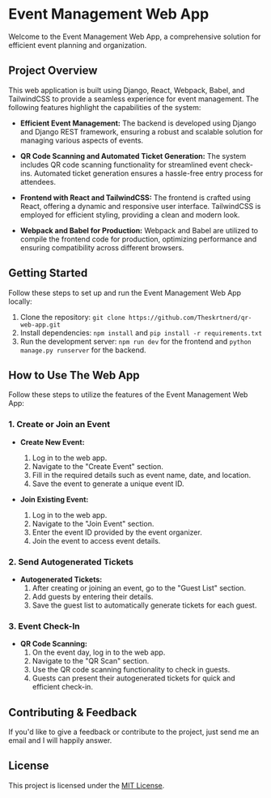 # Event Management Web App

Welcome to the Event Management Web App, a comprehensive solution for efficient event planning and organization.

## Project Overview

This web application is built using Django, React, Webpack, Babel, and TailwindCSS to provide a seamless experience for event management. The following features highlight the capabilities of the system:

- **Efficient Event Management:** The backend is developed using Django and Django REST framework, ensuring a robust and scalable solution for managing various aspects of events.

- **QR Code Scanning and Automated Ticket Generation:** The system includes QR code scanning functionality for streamlined event check-ins. Automated ticket generation ensures a hassle-free entry process for attendees.

- **Frontend with React and TailwindCSS:** The frontend is crafted using React, offering a dynamic and responsive user interface. TailwindCSS is employed for efficient styling, providing a clean and modern look.

- **Webpack and Babel for Production:** Webpack and Babel are utilized to compile the frontend code for production, optimizing performance and ensuring compatibility across different browsers.

## Getting Started

Follow these steps to set up and run the Event Management Web App locally:

1. Clone the repository: `git clone https://github.com/Theskrtnerd/qr-web-app.git`
2. Install dependencies: `npm install` and `pip install -r requirements.txt`
3. Run the development server: `npm run dev` for the frontend and `python manage.py runserver` for the backend.

## How to Use The Web App

Follow these steps to utilize the features of the Event Management Web App:

### 1. Create or Join an Event

- **Create New Event:**
  1. Log in to the web app.
  2. Navigate to the "Create Event" section.
  3. Fill in the required details such as event name, date, and location.
  4. Save the event to generate a unique event ID.

- **Join Existing Event:**
  1. Log in to the web app.
  2. Navigate to the "Join Event" section.
  3. Enter the event ID provided by the event organizer.
  4. Join the event to access event details.

### 2. Send Autogenerated Tickets

- **Autogenerated Tickets:**
  1. After creating or joining an event, go to the "Guest List" section.
  2. Add guests by entering their details.
  3. Save the guest list to automatically generate tickets for each guest.

### 3. Event Check-In

- **QR Code Scanning:**
  1. On the event day, log in to the web app.
  2. Navigate to the "QR Scan" section.
  3. Use the QR code scanning functionality to check in guests.
  4. Guests can present their autogenerated tickets for quick and efficient check-in.

## Contributing & Feedback

If you'd like to give a feedback or contribute to the project, just send me an email and I will happily answer.

## License

This project is licensed under the [MIT License](LICENSE).
